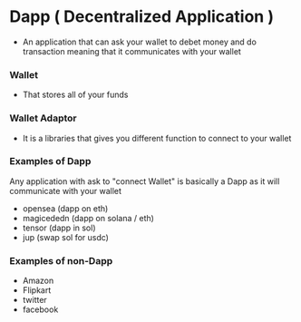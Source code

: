 # Dapp ( Decentralized Application )

- An application that can ask your wallet to debet money and do transaction meaning that it communicates with your wallet

### Wallet 
 - That stores all of your funds 

### Wallet Adaptor 
 - It is a libraries that gives you different function to connect to your  wallet

### Examples of Dapp 

Any application with ask to "connect Wallet" is basically a Dapp as it will communicate with your wallet 

- opensea (dapp on eth)
- magicededn (dapp on solana / eth)
- tensor (dapp in sol)
- jup (swap sol for usdc)

### Examples of non-Dapp 

- Amazon 
- Flipkart 
- twitter 
- facebook 